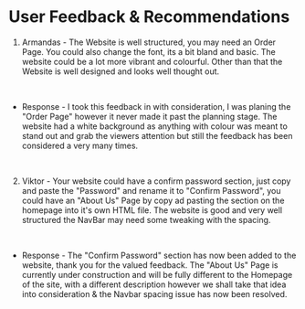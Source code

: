 # User Feedback & Recommendations


1) Armandas - The Website is well structured, you may need an Order Page. You could also change the font, its a bit bland and basic. The website could be a lot more vibrant and colourful. Other than that the Website is well designed and looks well thought out. 

<br>

- Response - I took this feedback in with consideration, I was planing the "Order Page" however it never made it past the planning stage. The website had a white background as anything with colour was meant to stand out and grab the viewers attention but still the feedback has been considered a very many times. 

<br>

2) Viktor - Your website could have a confirm password section, just copy and paste the "Password" and rename it to "Confirm Password", you could have an "About Us" Page by copy ad pasting the section on the homepage into it's own HTML file. The website is good and very well structured the NavBar may need some tweaking with the spacing.

<br>

- Response -  The "Confirm Password" section has now been added to the website, thank you for the valued feedback. The "About Us" Page is currently under construction and will be fully different to the Homepage of the site, with a  different description however we shall take that idea into consideration & the Navbar spacing issue has now been resolved. 